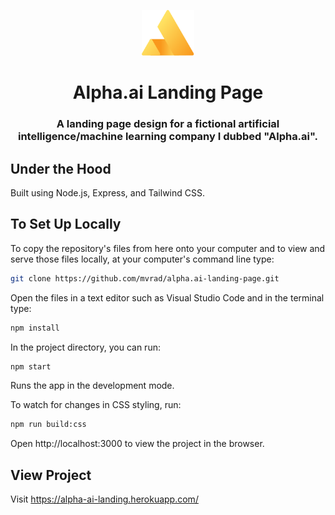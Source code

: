 <p align="center">
  <img alt="Logo" src="./public/images/alpha-ai_color.svg" width="84" />
</p>
<div align="center">
  <h1>Alpha.ai Landing Page</h1>
  <h3>A landing page design for a fictional artificial intelligence/machine learning company I dubbed "Alpha.ai".</h3>
</div>
</p>

## Under the Hood
Built using Node.js, Express, and Tailwind CSS.

## To Set Up Locally

To copy the repository's files from here onto your computer and to view and serve those files locally, at your computer's command line type:

``` bash
git clone https://github.com/mvrad/alpha.ai-landing-page.git
```

Open the files in a text editor such as Visual Studio Code and in the terminal type:

``` bash
npm install
```

In the project directory, you can run:

``` bash
npm start
```

Runs the app in the development mode.

To watch for changes in CSS styling, run:

```bash
npm run build:css
```

Open http://localhost:3000 to view the project in the browser.

## View Project

Visit https://alpha-ai-landing.herokuapp.com/